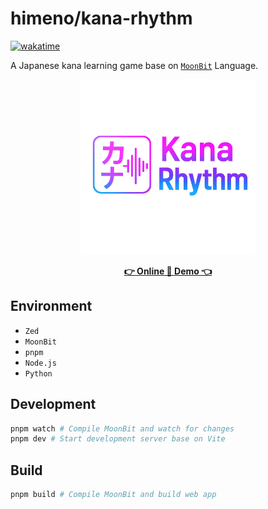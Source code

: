 # himeno/kana-rhythm

[![wakatime](https://wakatime.com/badge/user/018dc603-712a-4205-a226-d4c9ccd0d02b/project/36be8f46-e4d1-43d2-ab35-7801e802fc32.svg)](https://wakatime.com/badge/user/018dc603-712a-4205-a226-d4c9ccd0d02b/project/36be8f46-e4d1-43d2-ab35-7801e802fc32)

A Japanese kana learning game base on [`MoonBit`](https://www.moonbitlang.com/) Language.

<!-- markdownlint-disable -->
<div align="center">

<img src="public/favicon.png" width="280" alt="icon" />

**[👉 Online 🗾 Demo 👈](http://kana.hotaru.icu)**

</div>

<!-- markdownlint-enable -->

## Environment

- `Zed`
- `MoonBit`
- `pnpm`
- `Node.js`
- `Python`

## Development

```bash
pnpm watch # Compile MoonBit and watch for changes
pnpm dev # Start development server base on Vite
```

## Build

```bash
pnpm build # Compile MoonBit and build web app
```

